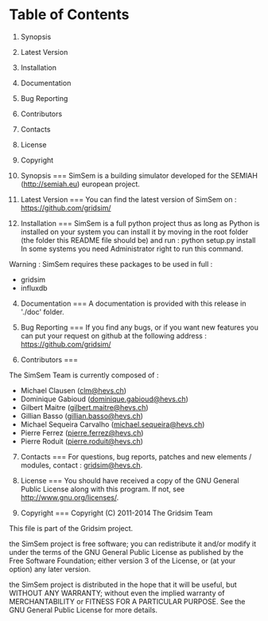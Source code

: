 Table of Contents
===

 1. Synopsis
 2. Latest Version
 3. Installation
 4. Documentation
 5. Bug Reporting
 6. Contributors
 7. Contacts
 8. License
 9. Copyright


1. Synopsis
===
SimSem is a building simulator developed for the SEMIAH (http://semiah.eu) 
european project. 


2. Latest Version
===
You can find the latest version of SimSem on :
    https://github.com/gridsim/


3. Installation
===
SimSem is a full python project thus as long as Python is installed on your
system you can install it by moving in the root folder (the folder this README
file should be) and run :
    python setup.py install
In some systems you need Administrator right to run this command.

Warning : SimSem requires these packages to be used in full :

 * gridsim
 * influxdb


4. Documentation
===
A documentation is provided with this release in './doc' folder.


5. Bug Reporting
===
If you find any bugs, or if you want new features you can put your request on
github at the following address :
    https://github.com/gridsim/


6. Contributors
===

The SimSem Team is currently composed of :

 * Michael Clausen (clm@hevs.ch)
 * Dominique Gabioud (dominique.gabioud@hevs.ch)
 * Gilbert Maitre (gilbert.maitre@hevs.ch)
 * Gillian Basso (gillian.basso@hevs.ch)
 * Michael Sequeira Carvalho (michael.sequeira@hevs.ch)
 * Pierre Ferrez (pierre.ferrez@hevs.ch)
 * Pierre Roduit (pierre.roduit@hevs.ch)


7. Contacts
===
For questions, bug reports, patches and new elements / modules, contact :
gridsim@hevs.ch.


8. License
===
You should have received a copy of the GNU General Public License along with
this program.
If not, see <http://www.gnu.org/licenses/>.


9. Copyright
===
Copyright (C) 2011-2014 The Gridsim Team

This file is part of the Gridsim project.

the SimSem project is free software; you can redistribute it and/or modify it
under the terms of the GNU General Public License as published by the Free
Software Foundation; either version 3 of the License, or (at your option) any
later version.

the SimSem project is distributed in the hope that it will be useful, but
WITHOUT ANY WARRANTY; without even the implied warranty of MERCHANTABILITY or
FITNESS FOR A PARTICULAR PURPOSE.
See the GNU General Public License for more details.
